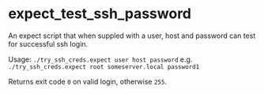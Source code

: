 expect_test_ssh_password
========================

An expect script that when suppled with a user, host and password can test for successful ssh login.

Usage: `./try_ssh_creds.expect user host password`
 e.g. `./try_ssh_creds.expect root someserver.local password1`


Returns exit code `0` on valid login, otherwise `255`.
